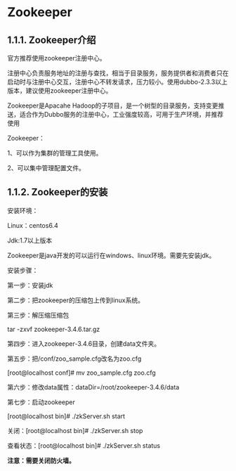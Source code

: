 # Zookeeper

## 1.1.1. Zookeeper介绍

官方推荐使用zookeeper注册中心。

注册中心负责服务地址的注册与查找，相当于目录服务，服务提供者和消费者只在启动时与注册中心交互，注册中心不转发请求，压力较小。使用dubbo-2.3.3以上版本，建议使用zookeeper注册中心。

Zookeeper是Apacahe Hadoop的子项目，是一个树型的目录服务，支持变更推送，适合作为Dubbo服务的注册中心，工业强度较高，可用于生产环境，并推荐使用

Zookeeper：

1、可以作为集群的管理工具使用。

2、可以集中管理配置文件。

## 1.1.2. Zookeeper的安装

安装环境：

Linux：centos6.4

Jdk:1.7以上版本

Zookeeper是java开发的可以运行在windows、linux环境。需要先安装jdk。

安装步骤：

第一步：安装jdk

第二步：把zookeeper的压缩包上传到linux系统。

第三步：解压缩压缩包

tar -zxvf zookeeper-3.4.6.tar.gz

第四步：进入zookeeper-3.4.6目录，创建data文件夹。

第五步：把/conf/zoo\_sample.cfg改名为zoo.cfg

\[root@localhost conf\]\# mv zoo\_sample.cfg zoo.cfg

第六步：修改data属性：dataDir=/root/zookeeper-3.4.6/data

第七步：启动zookeeper

\[root@localhost bin\]\# ./zkServer.sh start

关闭：\[root@localhost bin\]\# ./zkServer.sh stop

查看状态：\[root@localhost bin\]\# ./zkServer.sh status

**注意：需要关闭防火墙。**

